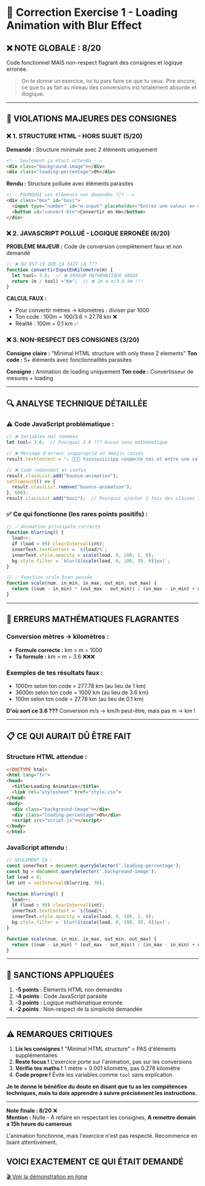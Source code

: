 # 📝 Correction Exercise 1 - Loading Animation with Blur Effect

## ❌ **NOTE GLOBALE : 8/20**

Code fonctionnel MAIS non-respect flagrant des consignes et logique erronée.

> On te donne un exercice, toi tu pars faire ce que tu veux. Pire encore, ce que tu as fait au niveau des conversions est totalement absurde et illogique.

---

## 🚨 **VIOLATIONS MAJEURES DES CONSIGNES**

### ❌ **1. STRUCTURE HTML - HORS SUJET (5/20)**

**Demandé :** Structure minimale avec 2 éléments uniquement
```html
<!-- Seulement ça était attendu -->
<div class="background-image"></div>
<div class="loading-percentage">0%</div>
```

**Rendu :** Structure polluée avec éléments parasites
```html
<!-- POURQUOI ces éléments non demandés ??? -->
<div class="box" id="boxi">
  <input type="number" id="m-input" placeholder="Entrez une valeur en m">
  <button id="convert-btn">Convertir en Km</button>
</div>
```

### ❌ **2. JAVASCRIPT POLLUÉ - LOGIQUE ERRONÉE (6/20)**

**PROBLÈME MAJEUR :** Code de conversion complètement faux et non demandé

```javascript
// ❌ QU'EST-CE QUE ÇA FAIT LÀ ???
function convertirInputEnKilometre(m) {
  let tool= 3.6;  // ❌ ERREUR MATHÉMATIQUE GRAVE
  return (m / tool) +"Km";  // ❌ 1m ≠ m/3.6 km !!!
}
```

**CALCUL FAUX :**
- Pour convertir mètres → kilomètres : diviser par 1000
- Ton code : 100m = 100/3.6 = 27.78 km ❌ 
- Réalité : 100m = 0.1 km ✅

### ❌ **3. NON-RESPECT DES CONSIGNES (3/20)**

**Consigne claire :** "Minimal HTML structure with only these 2 elements"
**Ton code :** 5+ éléments avec fonctionnalités parasites

**Consigne :** Animation de loading uniquement
**Ton code :** Convertisseur de mesures + loading

---

## 🔍 **ANALYSE TECHNIQUE DÉTAILLÉE**

### ⚠️ **Code JavaScript problématique :**

```javascript
// ❌ Variables mal nommées
let tool= 3.6;  // Pourquoi 3.6 ??? Aucun sens mathématique

// ❌ Message d'erreur inapproprié et émojis cassés
result.textContent = "⚠ 🥾🫗😗 tssssuuiiiipp respecte toi et entre une valeur🤦🏾‍♂️";

// ❌ Code redondant et confus
result.classList.add("bounce-animation");
setTimeout(() => {
  result.classList.remove("bounce-animation");
}, 600);
result.classList.add("boxi");  // Pourquoi ajouter 2 fois des classes ???
```

### ✅ **Ce qui fonctionne (les rares points positifs) :**

```javascript
// ✅ Animation principale correcte
function blurring() {
  load++;
  if (load > 99) clearInterval(int);
  innerText.textContent = `${load}%`;
  innerText.style.opacity = scale(load, 0, 100, 1, 0);
  bg.style.filter = `blur(${scale(load, 0, 100, 30, 0)}px)`;
}

// ✅ Fonction scale bien pensée
function scale(num, in_min, in_max, out_min, out_max) {
  return ((num - in_min) * (out_max - out_min)) / (in_max - in_min) + out_min;
}
```

---

## 🎯 **ERREURS MATHÉMATIQUES FLAGRANTES**

### Conversion mètres → kilomètres :
- **Formule correcte :** km = m ÷ 1000
- **Ta formule :** km = m ÷ 3.6 ❌❌❌

### Exemples de tes résultats faux :
- 1000m selon ton code = 277.78 km (au lieu de 1 km)
- 3600m selon ton code = 1000 km (au lieu de 3.6 km)
- 100m selon ton code = 27.78 km (au lieu de 0.1 km)

**D'où sort ce 3.6 ???** Conversion m/s → km/h peut-être, mais pas m → km !

---

## 📋 **CE QUI AURAIT DÛ ÊTRE FAIT**

### Structure HTML attendue :
```html
<!DOCTYPE html>
<html lang="fr">
<head>
  <title>Loading Animation</title>
  <link rel="stylesheet" href="style.css">
</head>
<body>
  <div class="background-image"></div>
  <div class="loading-percentage">0%</div>
  <script src="script.js"></script>
</body>
</html>
```

### JavaScript attendu :
```javascript
// SEULEMENT ÇA :
const innerText = document.querySelector('.loading-percentage');
const bg = document.querySelector('.background-image');
let load = 0;
let int = setInterval(blurring, 30);

function blurring() {
  load++;
  if (load > 99) clearInterval(int);
  innerText.textContent = `${load}%`;
  innerText.style.opacity = scale(load, 0, 100, 1, 0);
  bg.style.filter = `blur(${scale(load, 0, 100, 30, 0)}px)`;
}

function scale(num, in_min, in_max, out_min, out_max) {
  return ((num - in_min) * (out_max - out_min)) / (in_max - in_min) + out_min;
}
```

---

## 🚨 **SANCTIONS APPLIQUÉES**

1. **-5 points** : Éléments HTML non demandés
2. **-4 points** : Code JavaScript parasite 
3. **-3 points** : Logique mathématique erronée
4. **-2 points** : Non-respect de la simplicité demandée

---

## ⚠️ **REMARQUES CRITIQUES**

1. **Lis les consignes !** "Minimal HTML structure" = PAS d'éléments supplémentaires
2. **Reste focus !** L'exercice porte sur l'animation, pas sur les conversions
3. **Vérifie tes maths !** 1 mètre = 0.001 kilomètre, pas 0.278 kilomètre
4. **Code propre !** Évite les variables comme `tool` sans explication

**Je te donne le bénéfice du doute en disant que tu as les compétences techniques, mais tu dois apprendre à suivre précisément les instructions.**

---

**Note finale : 8/20** ❌  
**Mention :** Nulle - À refaire en respectant les consignes, **A remettre demain a 15h heure du cameroun**

L'animation fonctionne, mais l'exercice n'est pas respecté. Recommence en lisant attentivement.

## **VOICI EXACTEMENT CE QUI ÉTAIT DEMANDÉ**

[🎬 Voir la démonstration en ligne](https://50projects50days.com/projects/blurry-loading/)